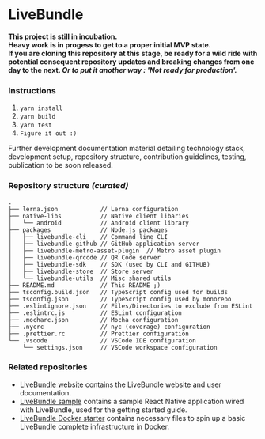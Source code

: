 # LiveBundle

**This project is still in incubation.  
Heavy work is in progess to get to a proper initial MVP state.  
If you are cloning this repository at this stage, be ready for a wild ride with potential consequent repository updates and breaking changes from one day to the next. _Or to put it another way : 'Not ready for production'._**

### Instructions

1. `yarn install`
2. `yarn build`
3. `yarn test`
4. `Figure it out :)`

Further development documentation material detailing technology stack, development setup, repository structure, contribution guidelines, testing, publication to be soon released.

### Repository structure _(curated)_

```
.
├── lerna.json            // Lerna configuration
├── native-libs           // Native client libaries
│   └── android           // Android client library
├── packages              // Node.js packages
│   ├── livebundle-cli    // Command line CLI
│   ├── livebundle-github // GitHub application server
│   ├── livebundle-metro-asset-plugin  // Metro asset plugin
│   ├── livebundle-qrcode // QR Code server
│   ├── livebundle-sdk    // SDK (used by CLI and GITHUB)
│   ├── livebundle-store  // Store server
│   └── livebundle-utils  // Misc shared utils
├── README.md             // This README ;)
├── tsconfig.build.json   // TypeScript config used for builds
├── tsconfig.json         // TypeScript config used by monorepo
├── .eslintignore.json    // Files/Directories to exclude from ESLint
├── .eslintrc.js          // ESLint configuration
├── .mocharc.json         // Mocha configuration
├── .nycrc                // nyc (coverage) configuration
├── .prettier.rc          // Prettier configuration
└── .vscode               // VSCode IDE configuration
    └── settings.json     // VSCode workspace configuration
```

### Related repositories

- [LiveBundle website](https://github.com/electrode-io/livebundle-website) contains the LiveBundle website and user documentation.
- [LiveBundle sample](https://github.com/electrode-io/livebundle-sample) contains a sample React Native application wired with LiveBundle, used for the getting started guide.
- [LiveBundle Docker starter](https://github.com/electrode-io/livebundle-docker-starter) contains necessary files to spin up a basic LiveBundle complete infrastructure in Docker.
